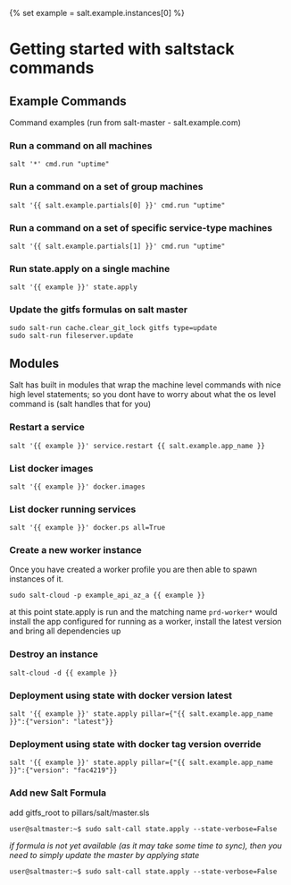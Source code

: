 {% set example = salt.example.instances[0] %}
# Getting started with saltstack commands



## Example Commands

Command examples (run from salt-master - salt.example.com)


### Run a command on all machines
```
salt '*' cmd.run "uptime"
```


### Run a command on a set of group machines
```
salt '{{ salt.example.partials[0] }}' cmd.run "uptime"
```


### Run a command on a set of specific service-type machines
```
salt '{{ salt.example.partials[1] }}' cmd.run "uptime"
```


### Run state.apply on a single machine
```
salt '{{ example }}' state.apply
```

### Update the gitfs formulas on salt master

```
sudo salt-run cache.clear_git_lock gitfs type=update
sudo salt-run fileserver.update
```

## Modules

Salt has built in modules that wrap the machine level commands with nice high level statements; so you dont have to worry about what the os level command is (salt handles that for you)

### Restart a service
```
salt '{{ example }}' service.restart {{ salt.example.app_name }}
```

### List docker images
```
salt '{{ example }}' docker.images
```

### List docker running services
```
salt '{{ example }}' docker.ps all=True
```


### Create a new worker instance

Once you have created a worker profile you are then able to spawn instances of it.

```
sudo salt-cloud -p example_api_az_a {{ example }}
```

at this point state.apply is run and the matching name `prd-worker*` would install the app configured for running as a worker, install the latest version and bring all dependencies up


### Destroy an instance
```
salt-cloud -d {{ example }}
```

### Deployment using state with docker version latest
```
salt '{{ example }}' state.apply pillar={"{{ salt.example.app_name }}":{"version": "latest"}}
```

### Deployment using state with docker tag version override
```
salt '{{ example }}' state.apply pillar={"{{ salt.example.app_name }}":{"version": "fac4219"}}
```


### Add new Salt Formula

add gitfs_root to pillars/salt/master.sls

``` 
user@saltmaster:~$ sudo salt-call state.apply --state-verbose=False
``` 

*if formula is not yet available (as it may take some time to sync), then you need to simply update the master by applying state*

``` 
user@saltmaster:~$ sudo salt-call state.apply --state-verbose=False

```
